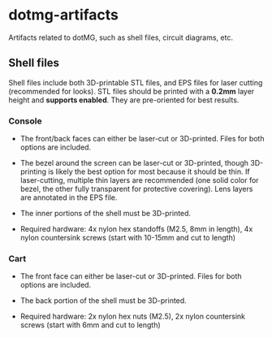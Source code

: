 # dotmg-artifacts
Artifacts related to dotMG, such as shell files, circuit diagrams, etc.

## Shell files

Shell files include both 3D-printable STL files, and EPS files for laser cutting (recommended for looks).
STL files should be printed with a **0.2mm** layer height and **supports enabled**. They are pre-oriented for best results.

### Console

- The front/back faces can either be laser-cut or 3D-printed. Files for both options are included.

- The bezel around the screen can be laser-cut or 3D-printed, though 3D-printing is likely the best option for most because it should be thin.
If laser-cutting, multiple thin layers are recommended (one solid color for bezel, the other fully transparent for protective covering). Lens layers are annotated in the EPS file.

- The inner portions of the shell must be 3D-printed.

- Required hardware: 4x nylon hex standoffs (M2.5, 8mm in length), 4x nylon countersink screws (start with 10-15mm and cut to length)

### Cart

- The front face can either be laser-cut or 3D-printed. Files for both options are included.

- The back portion of the shell must be 3D-printed.

- Required hardware: 2x nylon hex nuts (M2.5), 2x nylon countersink screws (start with 6mm and cut to length)
